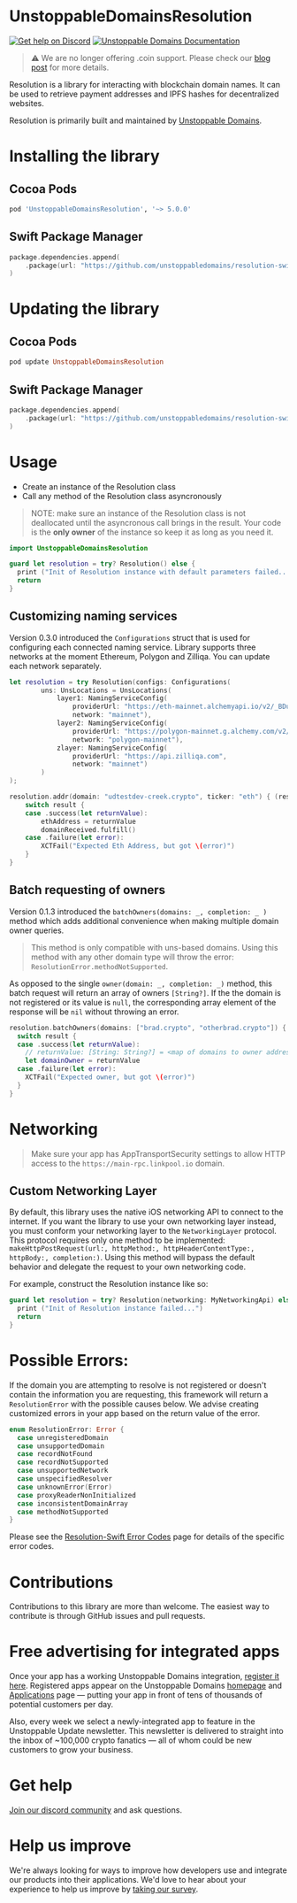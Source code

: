 # UnstoppableDomainsResolution

[![Get help on Discord](https://img.shields.io/badge/Get%20help%20on-Discord-blueviolet)](https://discord.gg/b6ZVxSZ9Hn)
[![Unstoppable Domains Documentation](https://img.shields.io/badge/Documentation-unstoppabledomains.com-blue)](https://docs.unstoppabledomains.com/)

> ⚠️ We are no longer offering .coin support. Please check our [blog post](url) for more details.

Resolution is a library for interacting with blockchain domain names. It can be used to retrieve payment addresses and IPFS hashes for decentralized websites.

Resolution is primarily built and maintained by [Unstoppable Domains](https://unstoppabledomains.com/).

# Installing the library

## Cocoa Pods

```ruby
pod 'UnstoppableDomainsResolution', '~> 5.0.0'
```

## Swift Package Manager

```swift
package.dependencies.append(
    .package(url: "https://github.com/unstoppabledomains/resolution-swift", from: "5.0.0")
)
```

# Updating the library

## Cocoa Pods

```ruby
pod update UnstoppableDomainsResolution
```

## Swift Package Manager

```swift
package.dependencies.append(
    .package(url: "https://github.com/unstoppabledomains/resolution-swift", from: "<latest version number>")
)
```

# Usage

 - Create an instance of the Resolution class
 - Call any method of the Resolution class asyncronously

> NOTE: make sure an instance of the Resolution class is not deallocated until the asyncronous call brings in the result. Your code is the **only owner** of the instance so keep it as long as you need it.

```swift
import UnstoppableDomainsResolution

guard let resolution = try? Resolution() else {
  print ("Init of Resolution instance with default parameters failed...")
  return
}
```

## Customizing naming services
Version 0.3.0 introduced the `Configurations` struct that is used for configuring each connected naming service.
Library supports three networks at the moment Ethereum, Polygon and Zilliqa. You can update each network separately.

```swift
let resolution = try Resolution(configs: Configurations(
        uns: UnsLocations = UnsLocations(
            layer1: NamingServiceConfig(
                providerUrl: "https://eth-mainnet.alchemyapi.io/v2/_BDuTLPgioYxULIE5cGq3wivWAJborcM",
                network: "mainnet"),
            layer2: NamingServiceConfig(
                providerUrl: "https://polygon-mainnet.g.alchemy.com/v2/bKmEKAC4HJUEDNlnoYITvXYuhrIshFsa",
                network: "polygon-mainnet"),
            zlayer: NamingServiceConfig(
                providerUrl: "https://api.zilliqa.com",
                network: "mainnet")
        )
);

resolution.addr(domain: "udtestdev-creek.crypto", ticker: "eth") { (result) in
    switch result {
    case .success(let returnValue):
        ethAddress = returnValue
        domainReceived.fulfill()
    case .failure(let error):
        XCTFail("Expected Eth Address, but got \(error)")
    }
}
```

## Batch requesting of owners

Version 0.1.3 introduced the `batchOwners(domains: _, completion: _ )` method which adds additional convenience when making multiple domain owner queries.

> This method is only compatible with uns-based domains. Using this method with any other domain type will throw the error: `ResolutionError.methodNotSupported`.

As opposed to the single `owner(domain: _, completion: _)` method, this batch request will return an array of owners `[String?]`. If the the domain is not registered or its value is `null`, the corresponding array element of the response will be `nil` without throwing an error.

```swift
resolution.batchOwners(domains: ["brad.crypto", "otherbrad.crypto"]) { result in
  switch result {
  case .success(let returnValue):
    // returnValue: [String: String?] = <map of domains to owner address>
    let domainOwner = returnValue
  case .failure(let error):
    XCTFail("Expected owner, but got \(error)")
  }
}
```

# Networking

> Make sure your app has AppTransportSecurity settings to allow HTTP access to the `https://main-rpc.linkpool.io` domain.

## Custom Networking Layer

By default, this library uses the native iOS networking API to connect to the internet. If you want the library to use your own networking layer instead, you must conform your networking layer to the `NetworkingLayer` protocol. This protocol requires only one method to be implemented: `makeHttpPostRequest(url:, httpMethod:, httpHeaderContentType:, httpBody:, completion:)`. Using this method will bypass the default behavior and delegate the request to your own networking code.

For example, construct the Resolution instance like so:

```swift
guard let resolution = try? Resolution(networking: MyNetworkingApi) else {
  print ("Init of Resolution instance failed...")
  return
}
```

# Possible Errors:

If the domain you are attempting to resolve is not registered or doesn't contain the information you are requesting, this framework will return a `ResolutionError` with the possible causes below. We advise creating customized errors in your app based on the return value of the error.

```swift
enum ResolutionError: Error {
  case unregisteredDomain
  case unsupportedDomain
  case recordNotFound
  case recordNotSupported
  case unsupportedNetwork
  case unspecifiedResolver
  case unknownError(Error)
  case proxyReaderNonInitialized
  case inconsistentDomainArray
  case methodNotSupported
}
```

Please see the [Resolution-Swift Error Codes](https://docs.unstoppabledomains.com/developer-toolkit/resolution-integration-methods/resolution-libraries/resolution-swift/#error-codes) page for details of the specific error codes.

# Contributions

Contributions to this library are more than welcome. The easiest way to contribute is through GitHub issues and pull requests.


# Free advertising for integrated apps

Once your app has a working Unstoppable Domains integration, [register it here](https://unstoppabledomains.com/app-submission). Registered apps appear on the Unstoppable Domains [homepage](https://unstoppabledomains.com/) and [Applications](https://unstoppabledomains.com/apps) page — putting your app in front of tens of thousands of potential customers per day.

Also, every week we select a newly-integrated app to feature in the Unstoppable Update newsletter. This newsletter is delivered to straight into the inbox of ~100,000 crypto fanatics — all of whom could be new customers to grow your business.

# Get help
[Join our discord community](https://discord.gg/unstoppabledomains) and ask questions.

# Help us improve

We're always looking for ways to improve how developers use and integrate our products into their applications. We'd love to hear about your experience to help us improve by [taking our survey](https://form.typeform.com/to/uHPQyHO6).
